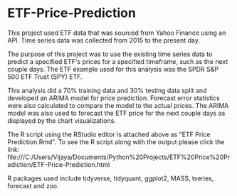 # ETF-Price-Prediction
This project used ETF data that was sourced from Yahoo Finance using an API. Time series data was collected from 2015 to the present day.

The purpose of this project was to use the existing time series data to predict a specified ETF's prices for a specified timeframe, such as the next couple days.
The ETF example used for this analysis was the SPDR S&P 500 ETF Trust (SPY) ETF.

This analysis did a 70% training data and 30% testing data split and developed an ARIMA model for price prediction.
Forecast error statistics were also calculated to compare the model to the actual prices.
The ARIMA model was also used to forecast the ETF price for the next couple days as displayed by the chart visualizations.

The R script using the RStudio editor is attached above as "ETF Price Prediction.Rmd".
To see the R script along with the output please click the link: file:///C:/Users/Vijaya/Documents/Python%20Projects/ETF%20Price%20Prediction/ETF-Price-Prediction.html

R packages used include tidyverse, tidyquant, ggplot2, MASS, tseries, forecast and zoo. 
